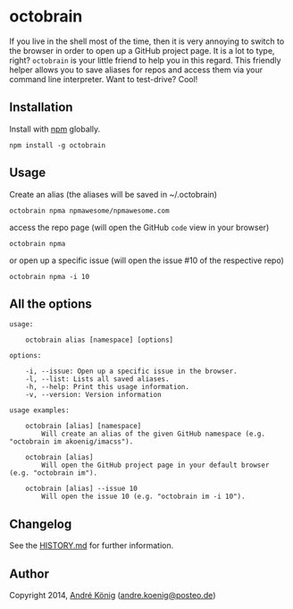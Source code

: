# octobrain

If you live in the shell most of the time, then it is very annoying to switch to the browser in order to open up a GitHub project page. It is a lot to type, right? `octobrain` is your little friend to help you in this regard. This friendly helper allows you to save aliases for repos and access them via your command line interpreter. Want to test-drive? Cool!

## Installation

Install with [npm](https://npmjs.org/package/octobrain) globally.

    npm install -g octobrain

## Usage

Create an alias (the aliases will be saved in ~/.octobrain)

    octobrain npma npmawesome/npmawesome.com

access the repo page (will open the GitHub `code` view in your browser)

    octobrain npma

or open up a specific issue (will open the issue #10 of the respective repo)

    octobrain npma -i 10

## All the options

    usage:
    
        octobrain alias [namespace] [options]
    
    options: 
    
        -i, --issue: Open up a specific issue in the browser. 
        -l, --list: Lists all saved aliases.
        -h, --help: Print this usage information.
        -v, --version: Version information
    
    usage examples: 
    
        octobrain [alias] [namespace] 
            Will create an alias of the given GitHub namespace (e.g. "octobrain im akoenig/imacss").
    
        octobrain [alias] 
            Will open the GitHub project page in your default browser (e.g. "octobrain im").
    
        octobrain [alias] --issue 10 
            Will open the issue 10 (e.g. "octobrain im -i 10").

## Changelog

See the [HISTORY.md](https://github.com/akoenig/imacss/blob/master/HISTORY.md) for further information.

## Author

Copyright 2014, [André König](http://andrekoenig.info) (andre.koenig@posteo.de)